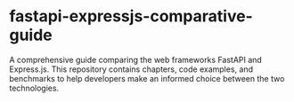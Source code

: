 # fastapi-expressjs-comparative-guide
A comprehensive guide comparing the web frameworks FastAPI and Express.js. This repository contains chapters, code examples, and benchmarks to help developers make an informed choice between the two technologies.
